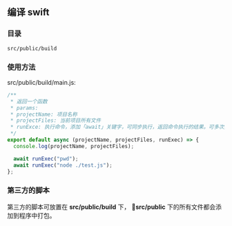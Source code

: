 ## 编译 swift

### 目录

```
src/public/build
```

### 使用方法

src/public/build/main.js:

```js
/**
 * 返回一个函数
 * params:
 * projectName: 项目名称
 * projectFiles: 当前项目所有文件
 * runExce: 执行命令，添加「await」关键字，可同步执行，返回命令执行的结果。可多次执行命令
 */
export default async (projectName, projectFiles, runExec) => {
  console.log(projectName, projectFiles);

  await runExec("pwd");
  await runExec("node ./test.js");
};
```

### 第三方的脚本

第三方的脚本可放置在 **src/public/build** 下， **src/public** 下的所有文件都会添加到程序中打包。
